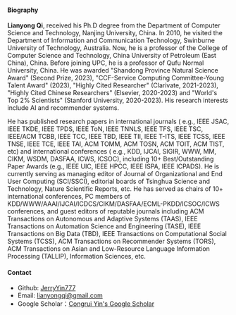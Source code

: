 #### Biography
**Lianyong Qi**, received his Ph.D degree from the Department of Computer Science and Technology, Nanjing University, China. In 2010, he visited the Department of Information and Communication Technology, Swinburne University of Technology, Australia. Now, he is a professor of the College of Computer Science and Technology, China University of Petroleum (East China), China. Before joining UPC, he is a professor of Qufu Normal University, China. He was awarded "Shandong Province Natural Science Award" (Second Prize, 2023), "CCF-Service Computing Committee-Young Talent Award" (2023), "Highly Cited Researcher" (Clarivate, 2021-2023), "Highly Cited Chinese Researchers" (Elsevier, 2020-2023) and "World's Top 2% Scientists" (Stanford University, 2020-2023). His research interests include AI and recommender systems. 

He has published research papers in international journals ( e.g., IEEE JSAC, IEEE TKDE, IEEE TPDS, IEEE ToN, IEEE TNNLS, IEEE TFS, IEEE TSC, IEEE/ACM TCBB, IEEE TCC, IEEE TBD, IEEE TII, IEEE T-ITS, IEEE TCSS, IEEE TNSE, IEEE TCE, IEEE TAI, ACM TOMM, ACM TOSN, ACM TOIT, ACM TIST, etc) and international conferences ( e.g., KDD, IJCAI, SIGIR, WWW, MM, CIKM, WSDM, DASFAA, ICWS, ICSOC), including 10+ Best/Outstanding Paper Awards (e.g., IEEE UIC, IEEE HPCC, IEEE ISPA, IEEE ICPADS). He is currently serving as managing editor of Journal of Organizational and End User Computing (SCI/SSCI), editorial boards of Tsinghua Science and Technology, Nature Scientific Reports, etc. He has served as chairs of 10+ international conferences, PC members of KDD/WWW/AAAI/IJCAI/ICDCS/CIKM/DASFAA/ECML-PKDD/ICSOC/ICWS conferences, and  guest editors of reputable journals including ACM Transactions on Autonomous and Adaptive Systems (TAAS), IEEE Transactions on Automation Science and Engineering (TASE), IEEE Transactions on Big Data (TBD), IEEE Transactions on Computational Social Systems (TCSS), ACM Transactions on Recommender Systems (TORS), ACM Transactions on Asian and Low-Resource Language Information Processing (TALLIP), Information Sciences, etc.

<!-- #### Affiliation
College of Computer Science and Technology, China University of Petroleum (East China), China -->

#### Contact
* Github: [JerryYin777](https://github.com/JerryYin777)
* Email: lianyongqi@gmail.com
* Google Scholar：[Congrui Yin's Google Scholar](https://scholar.google.com/citations?hl=en&user=7gsdLw4AAAAJ)